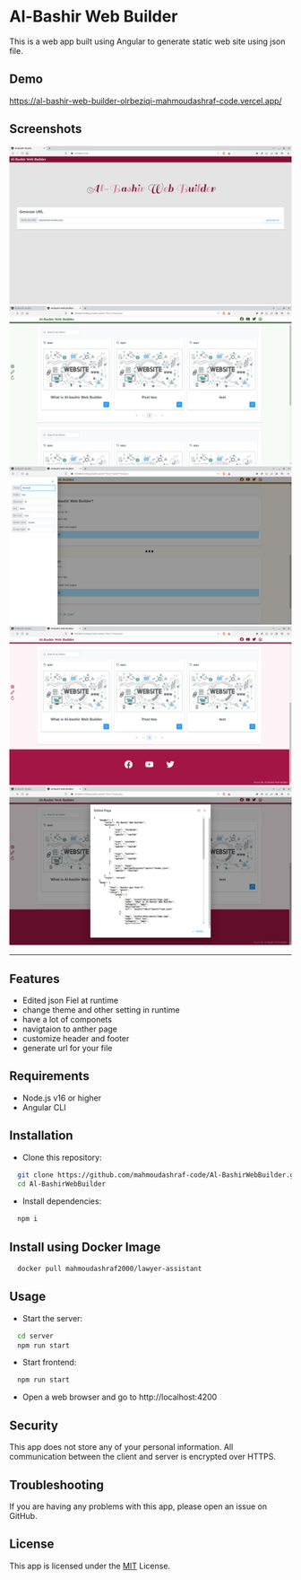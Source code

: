 # Al-Bashir Web Builder
This is a web app built using Angular to generate static web site using json file.

## Demo
https://al-bashir-web-builder-olrbeziqi-mahmoudashraf-code.vercel.app/



## Screenshots
![App Screenshot](./screenshot/home.png)
![App Screenshot](./screenshot/bloger.png)
![App Screenshot](./screenshot/setting.png)
![App Screenshot](./screenshot/theme.png)
![App Screenshot](./screenshot/edited.png)


---

## Features

- Edited json Fiel at runtime
- change theme and other setting in runtime
- have a lot of componets 
- navigtaion to anther page
- customize header and footer
- generate url for your file




## Requirements
- Node.js v16 or higher
- Angular CLI

## Installation
-  Clone this repository:

```bash
  git clone https://github.com/mahmoudashraf-code/Al-BashirWebBuilder.git
  cd Al-BashirWebBuilder
```
- Install dependencies:

```bash
  npm i
```


## Install using Docker Image
```bash
  docker pull mahmoudashraf2000/lawyer-assistant
```


## Usage
-  Start the server:
```bash
  cd server
  npm run start
```

-  Start frontend:

```bash
  npm run start
```

- Open a web browser and go to http://localhost:4200



## Security
This app does not store any of your personal information. All communication between the client and server is encrypted over HTTPS.


## Troubleshooting
If you are having any problems with this app, please open an issue on GitHub.


## License
This app is licensed under the [MIT](https://choosealicense.com/licenses/mit/) License.


